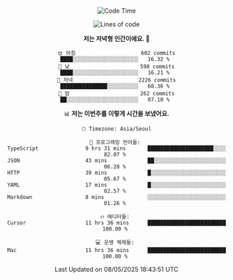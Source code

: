 <div align='center'>
 
<!--START_SECTION:waka-->
![Code Time](http://img.shields.io/badge/Code%20Time-4%2C336%20hrs%2018%20mins-blue)

![Lines of code](https://img.shields.io/badge/%EC%A0%80%EB%8A%94%20%EC%97%AC%ED%83%9C%EA%B9%8C%EC%A7%80%20-1.7%20million%20%EC%A4%84%EC%9D%98%20%EC%BD%94%EB%93%9C%EB%A5%BC%20%EC%9E%91%EC%84%B1%ED%96%88%EC%96%B4%EC%9A%94.-blue)

**저는 저녁형 인간이에요. 🦉** 

```text
🌞 아침                     602 commits         ████░░░░░░░░░░░░░░░░░░░░░   16.32 % 
🌆 낮　                     598 commits         ████░░░░░░░░░░░░░░░░░░░░░   16.21 % 
🌃 저녁                     2226 commits        ███████████████░░░░░░░░░░   60.36 % 
🌙 밤　                     262 commits         ██░░░░░░░░░░░░░░░░░░░░░░░   07.10 % 
```


📊 **저는 이번주를 이렇게 시간을 보냈어요.** 

```text
🕑︎ Timezone: Asia/Seoul

💬 프로그래밍 언어들: 
TypeScript               9 hrs 31 mins       █████████████████████░░░░   82.07 % 
JSON                     43 mins             ██░░░░░░░░░░░░░░░░░░░░░░░   06.28 % 
HTTP                     39 mins             █░░░░░░░░░░░░░░░░░░░░░░░░   05.67 % 
YAML                     17 mins             █░░░░░░░░░░░░░░░░░░░░░░░░   02.57 % 
Markdown                 8 mins              ░░░░░░░░░░░░░░░░░░░░░░░░░   01.26 % 

🔥 에디터들: 
Cursor                   11 hrs 36 mins      █████████████████████████   100.00 % 

💻 운영 체제들: 
Mac                      11 hrs 36 mins      █████████████████████████   100.00 % 
```


 Last Updated on 08/05/2025 18:43:51 UTC
<!--END_SECTION:waka-->
 </div>
<!---
Emewjin/Emewjin is a ✨ special ✨ repository because its `README.md` (this file) appears on your GitHub profile.
You can click the Preview link to take a look at your changes.
--->
